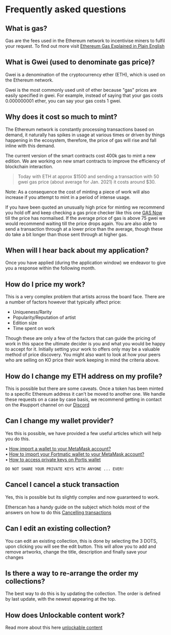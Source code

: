 # Frequently asked questions

## What is gas?
Gas are the fees used in the Ethereum network to incentivise miners to fulfil your request. To find out more visit [Ethereum Gas Explained in Plain English](https://medium.com/coinmonks/ethereum-gas-explained-in-plain-english-d9e60a699c54)

## What is Gwei (used to denominate gas price)?
Gwei is a denomination of the cryptocurrency ether (ETH), which is used on the Ethereum network.

Gwei is the most commonly used unit of ether because "gas" prices are easily specified in gwei. For example, instead of saying that your gas costs 0.000000001 ether, you can say your gas costs 1 gwei.

## Why does it cost so much to mint?
The Ethereum network is constantly processing transactions based on demand, it naturally has spikes in usage at various times or driven by things happening in the ecosystem, therefore, the price of gas will rise and fall inline with this demand.

The current version of the smart contracts cost 400k gas to mint a new edition. We are working on new smart contracts to improve the efficiency of blockchain interaction.

> Today with ETH at approx $1500 and sending a transaction with 50 gwei gas price (about average for Jan. 2021) it costs around $30.
 
Note: As a consequence the cost of minting a piece of work will also increase if you attempt to mint in a period of intense usage. 

If you have been quoted an unusually high price for minting we recommend you hold off and keep checking a gas price checker like this one [GAS Now](https://www.gasnow.org/) till the price has normailsed. If the average price of gas is above 75 gwei we would recommend waiting till the price drops again. You are also able to send a transaction through at a lower price than the average, though these do take a bit longer than those sent through at higher gas.

## When will I hear back about my application?
Once you have applied (during the application window) we endeavor to give you a response within the following month.

## How do I price my work?
This is a very complex problem that artists across the board face. There are a number of factors however that typically affect price:
* Uniqueness/Rarity
* Popularity/Reputation of artist
* Edition size
* Time spent on work

Though these are only a few of the factors that can guide the pricing of work in this space the ultimate decider is you and what you would be happy to accept for it. Initially setting your work to offers only may be a valuable method of price discovery. You might also want to look at how your peers who are selling on KO price their work keeping in mind the criteria above.

## How do I change my ETH address on my profile?
This is possible but there are some caveats. Once a token has been minted to a specific Ethereum address it can't be moved to another one. We handle these requests on a case by case basis, we recommend getting in contact on the #support channel on our [Discord](https://discord.gg/2whPWbq)

## Can I change my wallet provider?
Yes this is possible, we have provided a few useful articles which will help you do this.

• [How import a wallet to your MetaMask account?](https://metamask.zendesk.com/hc/en-us/articles/360015489331-How-to-import-an-Account)\
• [How to import your Fortmatic wallet to your MetaMask account?](https://dnlrmrzsnz.medium.com/how-to-import-your-fortmatic-wallet-to-your-metamask-account-468cd113218d)\
• [How to access private keys on Portis wallet](https://portis.zendesk.com/hc/en-us/articles/360013511600-How-Do-I-Access-My-Private-Keys-)

    DO NOT SHARE YOUR PRIVATE KEYS WITH ANYONE ... EVER!

## Cancel I cancel a stuck transaction

Yes, this is possible but its slightly complex and now guaranteed to work. 

Etherscan has a handy guide on the subject which holds most of the answers on how to do this [Cancelling transactions](https://info.etherscan.com/how-to-cancel-ethereum-pending-transactions/#replacing-cancel-pending-transactions)

## Can I edit an existing collection?
You can edit an existing collection, this is done by selecting the 3 DOTS, upon clicking you will see the edit button. 
This will allow you to add and remove artworks, change the title, description and finally save your changes

## Is there a way to re-arrange the order my collections? 
The best way to do this is by updating the collection. The order is defined by last update, with the newest appearing at the top.

## How does Unlockable content work?

Read more about this here [unlockable content](/guide/unlockable-content)
